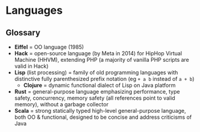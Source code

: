 # Languages

## Glossary

* **Eiffel** = OO language (1985)
* **Hack** = open-source language (by Meta in 2014) for HipHop Virtual Machine (HHVM), extending PHP (a majority of vanilla PHP scripts are valid in Hack)
* **Lisp** (list processing) = family of old programming languages with distinctive fully parenthesized prefix notation (eg `+ a b` instead of `a + b`)
  * **Clojure** = dynamic functional dialect of Lisp on Java platform
* **Rust** = general-purpose language emphasizing performance, type safety, concurrency, memory safety (all references point to valid memory), without a garbage collector
* **Scala** = strong statically typed high-level general-purpose language, both OO & functional, designed to be concise and address criticisms of Java
